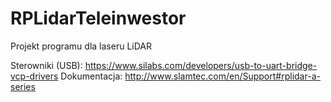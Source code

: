 # RPLidarTeleinwestor
Projekt programu dla laseru LiDAR

Sterowniki (USB): https://www.silabs.com/developers/usb-to-uart-bridge-vcp-drivers
Dokumentacja: http://www.slamtec.com/en/Support#rplidar-a-series

